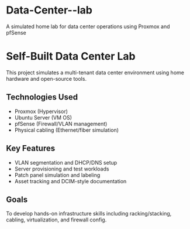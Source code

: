 # Data-Center--lab
A simulated home lab for data center operations using Proxmox and pfSense
# Self-Built Data Center Lab

This project simulates a multi-tenant data center environment using home hardware and open-source tools.

## Technologies Used
- Proxmox (Hypervisor)
- Ubuntu Server (VM OS)
- pfSense (Firewall/VLAN management)
- Physical cabling (Ethernet/fiber simulation)

## Key Features
- VLAN segmentation and DHCP/DNS setup
- Server provisioning and test workloads
- Patch panel simulation and labeling
- Asset tracking and DCIM-style documentation

## Goals
To develop hands-on infrastructure skills including racking/stacking, cabling, virtualization, and firewall config.
